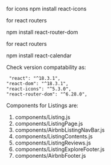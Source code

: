 for icons
npm install react-icons

for react routers

npm install react-router-dom

for react routers

npm install react-calendar

Check version compatability as:

     "react": "^18.3.1",
    "react-dom": "^18.3.1",
    "react-icons": "^5.3.0",
    "react-router-dom": "^6.28.0",


Components for Listings are:

1. components/Listing.js
2. components/ListingPage.js
3. components/AirbnbListingNavBar.js
4. components/ListingContents.js
5. components/ListingReviews.js
6. components/ListingExploreFooter.js
7. components/AirbnbFooter.js


